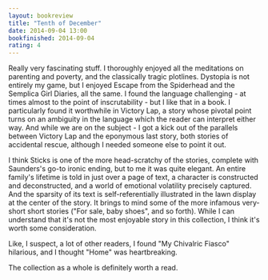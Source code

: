 ```yaml
---
layout: bookreview
title: "Tenth of December"
date: 2014-09-04 13:00
bookfinished: 2014-09-04
rating: 4
---
```


Really very fascinating stuff.  I thoroughly enjoyed all the meditations on parenting and poverty, and the classically tragic plotlines.  Dystopia is not entirely my game, but I enjoyed Escape from the Spiderhead and the Semplica Girl Diaries, all the same.  I found the language challenging - at times almost to the point of inscrutability - but I like that in a book.  I particularly found it worthwhile in Victory Lap, a story whose pivotal point turns on an ambiguity in the language which the reader can interpret either way.  And while we are on the subject - I got a kick out of the parallels between Victory Lap and the eponymous last story, both stories of accidental rescue, although I needed someone else to point it out.



I think Sticks is one of the more head-scratchy of the stories, complete with Saunders's go-to ironic ending, but to me it was quite elegant.  An entire family's lifetime is told in just over a page of text, a character is constructed and deconstructed, and a world of emotional volatility precisely captured.  And the sparsity of its text is self-referentially illustrated in the lawn display at the center of the story.  It brings to mind some of the more infamous very-short short stories ("For sale, baby shoes", and so forth).  While I can understand that it's not the most enjoyable story in this collection, I think it's worth some consideration.



Like, I suspect, a lot of other readers, I found "My Chivalric Fiasco" hilarious, and I thought "Home" was heartbreaking.



The collection as a whole is definitely worth a read.